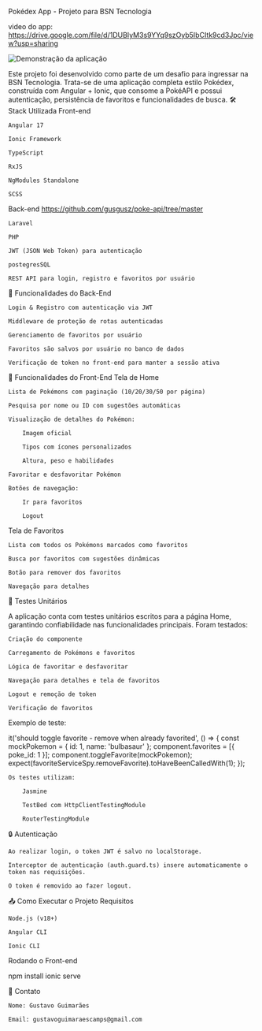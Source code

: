 Pokédex App - Projeto para BSN Tecnologia

video do app: https://drive.google.com/file/d/1DUBIyM3s9YYq9szOyb5IbCItk9cd3Jpc/view?usp=sharing

![Demonstração da aplicação](gif.gif)


Este projeto foi desenvolvido como parte de um desafio para ingressar na BSN Tecnologia. Trata-se de uma aplicação completa estilo Pokédex, construída com Angular + Ionic, que consome a PokéAPI e possui autenticação, persistência de favoritos e funcionalidades de busca.
🛠️ Stack Utilizada
Front-end

    Angular 17

    Ionic Framework

    TypeScript

    RxJS

    NgModules Standalone

    SCSS

Back-end
https://github.com/gusgusz/poke-api/tree/master

    Laravel

    PHP

    JWT (JSON Web Token) para autenticação

    postegresSQL

    REST API para login, registro e favoritos por usuário

🔐 Funcionalidades do Back-End

    Login & Registro com autenticação via JWT

    Middleware de proteção de rotas autenticadas

    Gerenciamento de favoritos por usuário

    Favoritos são salvos por usuário no banco de dados

    Verificação de token no front-end para manter a sessão ativa

📲 Funcionalidades do Front-End
Tela de Home

    Lista de Pokémons com paginação (10/20/30/50 por página)

    Pesquisa por nome ou ID com sugestões automáticas

    Visualização de detalhes do Pokémon:

        Imagem oficial

        Tipos com ícones personalizados

        Altura, peso e habilidades

    Favoritar e desfavoritar Pokémon

    Botões de navegação:

        Ir para favoritos

        Logout

Tela de Favoritos

    Lista com todos os Pokémons marcados como favoritos

    Busca por favoritos com sugestões dinâmicas

    Botão para remover dos favoritos

    Navegação para detalhes


🧪 Testes Unitários

A aplicação conta com testes unitários escritos para a página Home, garantindo confiabilidade nas funcionalidades principais. Foram testados:

    Criação do componente

    Carregamento de Pokémons e favoritos

    Lógica de favoritar e desfavoritar

    Navegação para detalhes e tela de favoritos

    Logout e remoção de token

    Verificação de favoritos

Exemplo de teste:

it('should toggle favorite - remove when already favorited', () => {
  const mockPokemon = { id: 1, name: 'bulbasaur' };
  component.favorites = [{ poke_id: 1 }];
  component.toggleFavorite(mockPokemon);
  expect(favoriteServiceSpy.removeFavorite).toHaveBeenCalledWith(1);
});

    Os testes utilizam:

        Jasmine

        TestBed com HttpClientTestingModule

        RouterTestingModule


🔒 Autenticação

    Ao realizar login, o token JWT é salvo no localStorage.

    Interceptor de autenticação (auth.guard.ts) insere automaticamente o token nas requisições.

    O token é removido ao fazer logout.

📤 Como Executar o Projeto
Requisitos

    Node.js (v18+)

    Angular CLI

    Ionic CLI

Rodando o Front-end

npm install
ionic serve



📧 Contato

    Nome: Gustavo Guimarães

    Email: gustavoguimaraescamps@gmail.com

